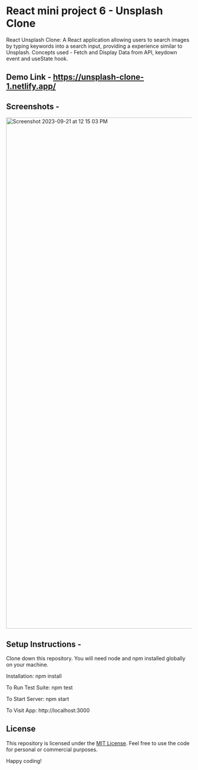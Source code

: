# React mini project 6 - Unsplash Clone
React Unsplash Clone: A React application allowing users to search images by typing keywords into a search input, providing a experience similar to Unsplash. Concepts used - Fetch and Display Data from API, keydown event and useState hook.

## Demo Link - https://unsplash-clone-1.netlify.app/

## Screenshots - 

<img width="1385" alt="Screenshot 2023-09-21 at 12 15 03 PM" src="https://github.com/praduman20/Unsplash-Clone-React-mini-project-6/assets/87388316/1850b993-9d5e-439d-8256-ea4f8ae4aed3">

## Setup Instructions -

Clone down this repository. You will need node and npm installed globally on your machine.

Installation: npm install

To Run Test Suite: npm test

To Start Server: npm start

To Visit App: http://localhost:3000

## License

This repository is licensed under the [MIT License](https://opensource.org/license/mit/). Feel free to use the code for personal or commercial purposes.

Happy coding!


